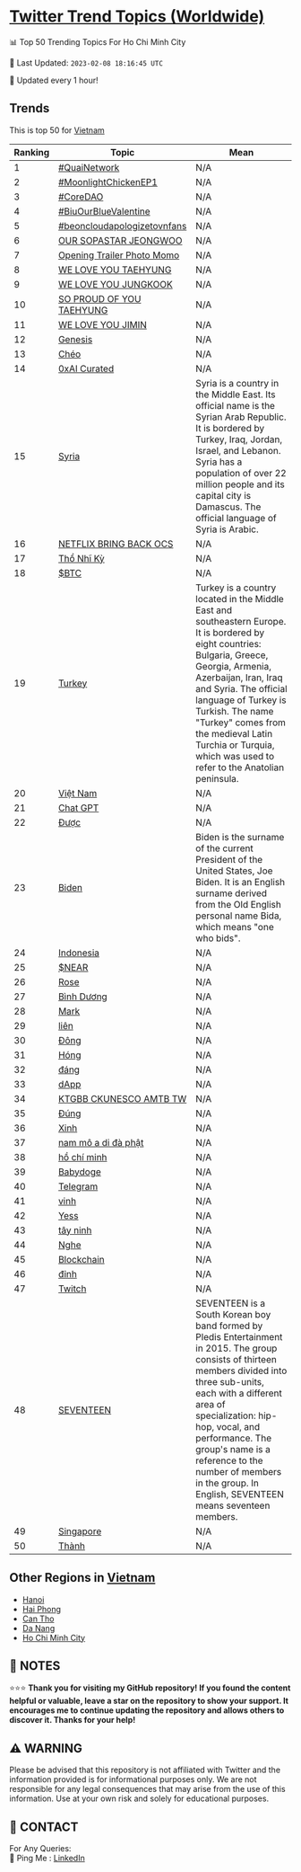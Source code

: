 [Twitter Trend Topics (Worldwide)](https://github.com/ErcinDedeoglu/Twitter-Trend-Topics)
==========


📊 Top 50 Trending Topics For Ho Chi Minh City

📆 Last Updated: `2023-02-08 18:16:45 UTC`

🔧 Updated every 1 hour!


## Trends

This is top 50 for [Vietnam](</Vietnam>)

| Ranking | Topic | Mean |
| ------- | ------------ | ------------ |
| 1 | [#QuaiNetwork](http://twitter.com/search?q=%23QuaiNetwork) | N/A |
| 2 | [#MoonlightChickenEP1](http://twitter.com/search?q=%23MoonlightChickenEP1) | N/A |
| 3 | [#CoreDAO](http://twitter.com/search?q=%23CoreDAO) | N/A |
| 4 | [#BiuOurBlueValentine](http://twitter.com/search?q=%23BiuOurBlueValentine) | N/A |
| 5 | [#beoncloudapologizetovnfans](http://twitter.com/search?q=%23beoncloudapologizetovnfans) | N/A |
| 6 | [OUR SOPASTAR JEONGWOO](http://twitter.com/search?q=OUR+SOPASTAR+JEONGWOO) | N/A |
| 7 | [Opening Trailer Photo Momo](http://twitter.com/search?q=Opening+Trailer+Photo+Momo) | N/A |
| 8 | [WE LOVE YOU TAEHYUNG](http://twitter.com/search?q=WE+LOVE+YOU+TAEHYUNG) | N/A |
| 9 | [WE LOVE YOU JUNGKOOK](http://twitter.com/search?q=WE+LOVE+YOU+JUNGKOOK) | N/A |
| 10 | [SO PROUD OF YOU TAEHYUNG](http://twitter.com/search?q=SO+PROUD+OF+YOU+TAEHYUNG) | N/A |
| 11 | [WE LOVE YOU JIMIN](http://twitter.com/search?q=WE+LOVE+YOU+JIMIN) | N/A |
| 12 | [Genesis](http://twitter.com/search?q=Genesis) | N/A |
| 13 | [Chéo](http://twitter.com/search?q=Ch%c3%a9o) | N/A |
| 14 | [0xAI Curated](http://twitter.com/search?q=0xAI+Curated) | N/A |
| 15 | [Syria](http://twitter.com/search?q=Syria) | Syria is a country in the Middle East. Its official name is the Syrian Arab Republic. It is bordered by Turkey, Iraq, Jordan, Israel, and Lebanon. Syria has a population of over 22 million people and its capital city is Damascus. The official language of Syria is Arabic. |
| 16 | [NETFLIX BRING BACK OCS](http://twitter.com/search?q=NETFLIX+BRING+BACK+OCS) | N/A |
| 17 | [Thổ Nhĩ Kỳ](http://twitter.com/search?q=Th%e1%bb%95+Nh%c4%a9+K%e1%bb%b3) | N/A |
| 18 | [$BTC](http://twitter.com/search?q=%24BTC) | N/A |
| 19 | [Turkey](http://twitter.com/search?q=Turkey) | Turkey is a country located in the Middle East and southeastern Europe. It is bordered by eight countries: Bulgaria, Greece, Georgia, Armenia, Azerbaijan, Iran, Iraq and Syria. The official language of Turkey is Turkish. The name "Turkey" comes from the medieval Latin Turchia or Turquia, which was used to refer to the Anatolian peninsula. |
| 20 | [Việt Nam](http://twitter.com/search?q=Vi%e1%bb%87t+Nam) | N/A |
| 21 | [Chat GPT](http://twitter.com/search?q=Chat+GPT) | N/A |
| 22 | [Được](http://twitter.com/search?q=%c4%90%c6%b0%e1%bb%a3c) | N/A |
| 23 | [Biden](http://twitter.com/search?q=Biden) | Biden is the surname of the current President of the United States, Joe Biden. It is an English surname derived from the Old English personal name Bida, which means "one who bids". |
| 24 | [Indonesia](http://twitter.com/search?q=Indonesia) | N/A |
| 25 | [$NEAR](http://twitter.com/search?q=%24NEAR) | N/A |
| 26 | [Rose](http://twitter.com/search?q=Rose) | N/A |
| 27 | [Bình Dương](http://twitter.com/search?q=B%c3%acnh+D%c6%b0%c6%a1ng) | N/A |
| 28 | [Mark](http://twitter.com/search?q=Mark) | N/A |
| 29 | [liên](http://twitter.com/search?q=li%c3%aan) | N/A |
| 30 | [Đông](http://twitter.com/search?q=%c4%90%c3%b4ng) | N/A |
| 31 | [Hóng](http://twitter.com/search?q=H%c3%b3ng) | N/A |
| 32 | [đáng](http://twitter.com/search?q=%c4%91%c3%a1ng) | N/A |
| 33 | [dApp](http://twitter.com/search?q=dApp) | N/A |
| 34 | [KTGBB CKUNESCO AMTB TW](http://twitter.com/search?q=KTGBB+CKUNESCO+AMTB+TW) | N/A |
| 35 | [Đúng](http://twitter.com/search?q=%c4%90%c3%bang) | N/A |
| 36 | [Xinh](http://twitter.com/search?q=Xinh) | N/A |
| 37 | [nam mô a di đà phật](http://twitter.com/search?q=nam+m%c3%b4+a+di+%c4%91%c3%a0+ph%e1%ba%adt) | N/A |
| 38 | [hồ chí minh](http://twitter.com/search?q=h%e1%bb%93+ch%c3%ad+minh) | N/A |
| 39 | [Babydoge](http://twitter.com/search?q=Babydoge) | N/A |
| 40 | [Telegram](http://twitter.com/search?q=Telegram) | N/A |
| 41 | [vinh](http://twitter.com/search?q=vinh) | N/A |
| 42 | [Yess](http://twitter.com/search?q=Yess) | N/A |
| 43 | [tây ninh](http://twitter.com/search?q=t%c3%a2y+ninh) | N/A |
| 44 | [Nghe](http://twitter.com/search?q=Nghe) | N/A |
| 45 | [Blockchain](http://twitter.com/search?q=Blockchain) | N/A |
| 46 | [đỉnh](http://twitter.com/search?q=%c4%91%e1%bb%89nh) | N/A |
| 47 | [Twitch](http://twitter.com/search?q=Twitch) | N/A |
| 48 | [SEVENTEEN](http://twitter.com/search?q=SEVENTEEN) | SEVENTEEN is a South Korean boy band formed by Pledis Entertainment in 2015. The group consists of thirteen members divided into three sub-units, each with a different area of specialization: hip-hop, vocal, and performance. The group's name is a reference to the number of members in the group. In English, SEVENTEEN means seventeen members. |
| 49 | [Singapore](http://twitter.com/search?q=Singapore) | N/A |
| 50 | [Thành](http://twitter.com/search?q=Th%c3%a0nh) | N/A |



## Other Regions in [Vietnam](</Vietnam>)

* [Hanoi](</Vietnam/Hanoi.md>)
* [Hai Phong](</Vietnam/Hai Phong.md>)
* [Can Tho](</Vietnam/Can Tho.md>)
* [Da Nang](</Vietnam/Da Nang.md>)
* [Ho Chi Minh City](</Vietnam/Ho Chi Minh City.md>)



## 📝 NOTES

⭐⭐⭐ **Thank you for visiting my GitHub repository! If you found the content helpful or valuable, leave a star on the repository to show your support. It encourages me to continue updating the repository and allows others to discover it. Thanks for your help!**


## ⚠️ WARNING

Please be advised that this repository is not affiliated with Twitter and the information provided is for informational purposes only. We are not responsible for any legal consequences that may arise from the use of this information. Use at your own risk and solely for educational purposes.


## 📨 CONTACT

 For Any Queries:  
            🏓 Ping Me : [LinkedIn](https://www.linkedin.com/in/ercindedeoglu/)
